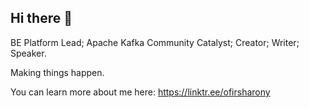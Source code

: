## Hi there 👋

BE Platform Lead; Apache Kafka Community Catalyst; Creator; Writer; Speaker.

Making things happen.

You can learn more about me here: https://linktr.ee/ofirsharony

<!--
**ofirsharony/ofirsharony** is a ✨ _special_ ✨ repository because its `README.md` (this file) appears on your GitHub profile.

Here are some ideas to get you started:

- 🔭 I’m currently working on ...
- 🌱 I’m currently learning ...
- 👯 I’m looking to collaborate on ...
- 🤔 I’m looking for help with ...
- 💬 Ask me about ...
- 📫 How to reach me: ...
- 😄 Pronouns: ...
- ⚡ Fun fact: ...
-->
